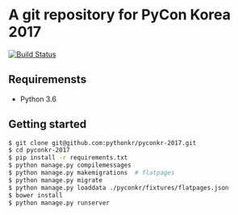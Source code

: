 # A git repository for PyCon Korea 2017

[![Build Status](https://travis-ci.org/pythonkr/pyconkr-2017.svg?branch=master)](https://travis-ci.org/pythonkr/pyconkr-2017)

## Requiremensts
- Python 3.6

## Getting started

```bash
$ git clone git@github.com:pythonkr/pyconkr-2017.git
$ cd pyconkr-2017
$ pip install -r requirements.txt
$ python manage.py compilemessages
$ python manage.py makemigrations  # flatpages
$ python manage.py migrate
$ python manage.py loaddata ./pyconkr/fixtures/flatpages.json
$ bower install
$ python manage.py runserver
```

